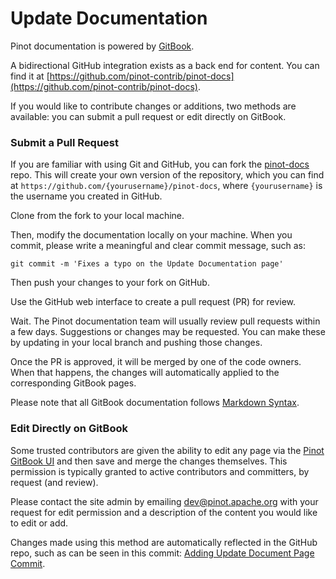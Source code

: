 # Update Documentation

Pinot documentation is powered by [GitBook](https://www.gitbook.com/).

A bidirectional GitHub integration exists as a back end for content. You can find it at [https://github.com/pinot-contrib/pinot-docs](https://github.com/pinot-contrib/pinot-docs).

If you would like to contribute changes or additions, two methods are available: you can submit a pull request or edit directly on GitBook.

### Submit a Pull Request

If you are familiar with using Git and GitHub, you can fork the [pinot-docs](https://github.com/pinot-contrib/pinot-docs) repo. This will create your own version of the repository, which you can find at `https://github.com/{yourusername}/pinot-docs`, where `{yourusername}` is the username you created in GitHub.

Clone from the fork to your local machine.

Then, modify the documentation locally on your machine. When you commit, please write a meaningful and clear commit message, such as:

`git commit -m 'Fixes a typo on the Update Documentation page'`

Then push your changes to your fork on GitHub.

Use the GitHub web interface to create a pull request (PR) for review.

Wait. The Pinot documentation team will usually review pull requests within a few days. Suggestions or changes may be requested. You can make these by updating in your local branch and pushing those changes.

Once the PR is approved, it will be merged by one of the code owners. When that happens, the changes will automatically applied to the corresponding GitBook pages.

Please note that all GitBook documentation follows [Markdown Syntax](https://www.markdownguide.org/basic-syntax/).

### Edit Directly on GitBook

Some trusted contributors are given the ability to edit any page via the [Pinot GitBook UI](https://app.gitbook.com/@apache-pinot/s/apache-pinot-cookbook/) and then save and merge the changes themselves. This permission is typically granted to active contributors and committers, by request (and review).

Please contact the site admin by emailing [dev@pinot.apache.org](mailto:dev@pinot.apache.org) with your request for edit permission and a description of the content you would like to edit or add.

Changes made using this method are automatically reflected in the GitHub repo, such as can be seen in this commit: [Adding Update Document Page Commit](https://github.com/pinot-contrib/pinot-docs/commit/76261ec9d7a7e533315459554b3bd7272a1e00c7).
